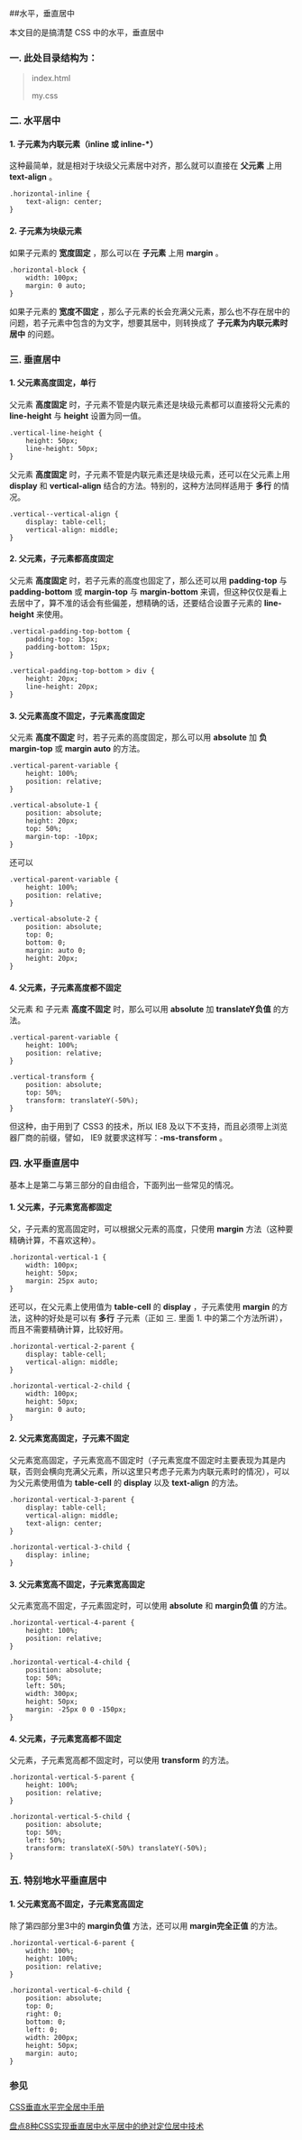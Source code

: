 ##水平，垂直居中

本文目的是搞清楚 CSS 中的水平，垂直居中

### 一. 此处目录结构为：
> index.html
> 
> my.css

### 二. 水平居中

#### 1. 子元素为内联元素（inline 或 inline-*）

这种最简单，就是相对于块级父元素居中对齐，那么就可以直接在 **父元素** 上用 **text-align** 。

```
.horizontal-inline {
	text-align: center;
}
```
#### 2. 子元素为块级元素

如果子元素的 **宽度固定** ，那么可以在 **子元素** 上用 **margin** 。

```
.horizontal-block {
	width: 100px;
	margin: 0 auto;
}

```
如果子元素的 **宽度不固定** ，那么子元素的长会充满父元素，那么也不存在居中的问题，若子元素中包含的为文字，想要其居中，则转换成了 **子元素为内联元素时居中** 的问题。

### 三. 垂直居中

#### 1. 父元素高度固定，单行

父元素 **高度固定** 时，子元素不管是内联元素还是块级元素都可以直接将父元素的 **line-height** 与 **height** 设置为同一值。

```
.vertical-line-height {
	height: 50px;
	line-height: 50px;
}
```

父元素 **高度固定** 时，子元素不管是内联元素还是块级元素，还可以在父元素上用 **display** 和 **vertical-align** 结合的方法。特别的，这种方法同样适用于 **多行** 的情况。

```
.vertical--vertical-align {
    display: table-cell;
    vertical-align: middle;
}
```

#### 2. 父元素，子元素都高度固定

父元素 **高度固定** 时，若子元素的高度也固定了，那么还可以用 **padding-top** 与 **padding-bottom** 或 **margin-top** 与 **margin-bottom** 来调，但这种仅仅是看上去居中了，算不准的话会有些偏差，想精确的话，还要结合设置子元素的 **line-height** 来使用。

```
.vertical-padding-top-bottom {
    padding-top: 15px;
    padding-bottom: 15px;
}

.vertical-padding-top-bottom > div {
    height: 20px;
    line-height: 20px;
}
```

#### 3. 父元素高度不固定，子元素高度固定

父元素 **高度不固定** 时，若子元素的高度固定，那么可以用 **absolute** 加 **负margin-top** 或 **margin auto** 的方法。

```
.vertical-parent-variable {
    height: 100%;
    position: relative;
}

.vertical-absolute-1 {
    position: absolute;
    height: 20px;
    top: 50%;
    margin-top: -10px;
}
```
还可以

```
.vertical-parent-variable {
    height: 100%;
    position: relative;
}

.vertical-absolute-2 {
    position: absolute;
    top: 0;
    bottom: 0;
    margin: auto 0;
    height: 20px;
}
```

#### 4. 父元素，子元素高度都不固定

父元素 和 子元素 **高度不固定** 时，那么可以用 **absolute** 加 **translateY负值** 的方法。

```
.vertical-parent-variable {
    height: 100%;
    position: relative;
}

.vertical-transform {
    position: absolute;
    top: 50%;
    transform: translateY(-50%);
}
```
但这种，由于用到了 CSS3 的技术，所以 IE8 及以下不支持，而且必须带上浏览器厂商的前缀，譬如， IE9 就要求这样写：**-ms-transform** 。

### 四. 水平垂直居中

基本上是第二与第三部分的自由组合，下面列出一些常见的情况。

#### 1. 父元素，子元素宽高都固定
父，子元素的宽高固定时，可以根据父元素的高度，只使用 **margin** 方法（这种要精确计算，不喜欢这种）。

```
.horizontal-vertical-1 {
    width: 100px;
    height: 50px;
    margin: 25px auto;
}
```
还可以，在父元素上使用值为 **table-cell** 的 **display** ，子元素使用 **margin** 的方法，这种的好处是可以有 **多行** 子元素（正如 三. 里面 1. 中的第二个方法所讲），而且不需要精确计算，比较好用。

```
.horizontal-vertical-2-parent {
    display: table-cell;
    vertical-align: middle;
}

.horizontal-vertical-2-child {
    width: 100px;
    height: 50px;
    margin: 0 auto;
}
```

#### 2. 父元素宽高固定，子元素不固定

父元素宽高固定，子元素宽高不固定时（子元素宽度不固定时主要表现为其是内联，否则会横向充满父元素，所以这里只考虑子元素为内联元素时的情况），可以为父元素使用值为 **table-cell** 的 **display** 以及 **text-align** 的方法。

```
.horizontal-vertical-3-parent {
    display: table-cell;
    vertical-align: middle;
    text-align: center;
}

.horizontal-vertical-3-child {
    display: inline;
}
```

#### 3. 父元素宽高不固定，子元素宽高固定

父元素宽高不固定，子元素固定时，可以使用 **absolute** 和 **margin负值** 的方法。

```
.horizontal-vertical-4-parent {
    height: 100%;
    position: relative;
}

.horizontal-vertical-4-child {
    position: absolute;
    top: 50%;
    left: 50%;
    width: 300px;
    height: 50px;
    margin: -25px 0 0 -150px;
}
```

#### 4. 父元素，子元素宽高都不固定

父元素，子元素宽高都不固定时，可以使用 **transform** 的方法。

```
.horizontal-vertical-5-parent {
    height: 100%;
    position: relative;
}

.horizontal-vertical-5-child {
    position: absolute;
    top: 50%;
    left: 50%;
    transform: translateX(-50%) translateY(-50%);
}
```

### 五. 特别地水平垂直居中

#### 1. 父元素宽高不固定，子元素宽高固定

除了第四部分里3中的 **margin负值** 方法，还可以用 **margin完全正值** 的方法。

```
.horizontal-vertical-6-parent {
    width: 100%;
    height: 100%;
    position: relative;
}

.horizontal-vertical-6-child {
    position: absolute;
    top: 0;
    right: 0;
    bottom: 0;
    left: 0;
    width: 200px;
    height: 50px;
    margin: auto;
}
```


### 参见

[CSS垂直水平完全居中手册](https://mp.weixin.qq.com/s?__biz=MzAwNDcyNjI3OA==&mid=402280389&idx=1&sn=7d932e91a5cd2f10f1555155427bc679&scene=1&srcid=03161SbB5bviWOvKxDyhv9Gk&key=710a5d99946419d91494af75c845b0b7e92f69168c5190871cd48a2dc2ee5231fce6c85bf70e77f3744da39278ac322e&ascene=0&uin=MjY3MjUzMTE0MQ%3D%3D&devicetype=iMac+MacBookPro11%2C2+OSX+OSX+10.10.5+build(14F1509)&version=11020201&pass_ticket=a6bfdENE9KstErkVJ4XJl2sq4BHnvr96bc0s43SjxpyWePqXBNRNKt24yuggWoOC)

[盘点8种CSS实现垂直居中水平居中的绝对定位居中技术](http://blog.csdn.net/freshlover/article/details/11579669)

